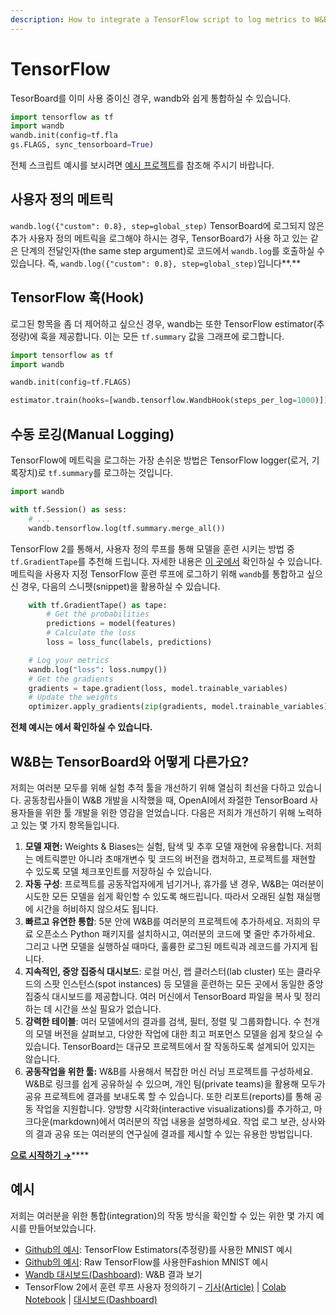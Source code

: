 ```yaml
---
description: How to integrate a TensorFlow script to log metrics to W&B
---
```


# TensorFlow

TesorBoard를 이미 사용 중이신 경우, wandb와 쉽게 통합하실 수 있습니다.

```python
import tensorflow as tf
import wandb
wandb.init(config=tf.fla
gs.FLAGS, sync_tensorboard=True)
```

전체 스크립트 예시를 보시려면 [예시 프로젝트](https://docs.wandb.ai/v/ko/examples)를 참조해 주시기 바랍니다.

##  **사용자 정의 메트릭**

  
`wandb.log({"custom": 0.8}, step=global_step)` TensorBoard에 로그되지 않은 추가 사용자 정의 메트릭을 로그해야 하시는 경우, TensorBoard가 사용 하고 있는 같은 단계의 전달인자\(the same step argument\)로 코드에서 `wandb.log`를 호출하실 수 있습니다. 즉, `wandb.log({"custom": 0.8}, step=global_step)`입니다**.**

## **TensorFlow 훅\(Hook\)**

로그된 항목을 좀 더 제어하고 싶으신 경우, wandb는 또한 TensorFlow estimator\(추정량\)에 훅을 제공합니다. 이는 모든 `tf.summary` 값을 그래프에 로그합니다.

```python
import tensorflow as tf
import wandb

wandb.init(config=tf.FLAGS)

estimator.train(hooks=[wandb.tensorflow.WandbHook(steps_per_log=1000)])
```

## **수동 로깅\(Manual Logging\)**

TensorFlow에 메트릭을 로그하는 가장 손쉬운 방법은 TensorFlow logger\(로거, 기록장치\)로 `tf.summary`를 로그하는 것입니다.

```python
import wandb

with tf.Session() as sess:
    # ...
    wandb.tensorflow.log(tf.summary.merge_all())
```

TensorFlow 2를 통해서, 사용자 정의 루프를 통해 모델을 훈련 시키는 방법 중 `tf.GradientTape`를 추천해 드립니다. 자세한 내용은 [이 곳에서](https://www.tensorflow.org/tutorials/customization/custom_training_walkthrough) 확인하실 수 있습니다. 메트릭을 사용자 지정 TensorFlow 훈련 루프에 로그하기 위해 `wandb`를 통합하고 싶으신 경우, 다음의 스니펫\(snippet\)을 활용하실 수 있습니다.

```python
    with tf.GradientTape() as tape:
        # Get the probabilities
        predictions = model(features)
        # Calculate the loss
        loss = loss_func(labels, predictions)

    # Log your metrics
    wandb.log("loss": loss.numpy())
    # Get the gradients
    gradients = tape.gradient(loss, model.trainable_variables)
    # Update the weights
    optimizer.apply_gradients(zip(gradients, model.trainable_variables))
```

 **전체 예시는 에서 확인하실 수 있습니다.**

## **W&B는 TensorBoard와 어떻게 다른가요?**

저희는 여러분 모두를 위해 실험 추적 툴을 개선하기 위해 열심히 최선을 다하고 있습니다. 공동창립사들이 W&B 개발을 시작했을 때, OpenAI에서 좌절한 TensorBoard 사용자들을 위한 툴 개발을 위한 영감을 얻었습니다. 다음은 저희가 개선하기 위해 노력하고 있는 몇 가지 항목들입니다.

1. **모델 재현:** Weights & Biases는 실험, 탐색 및 추후 모델 재현에 유용합니다. 저희는 메트릭뿐만 아니라 초매개변수 및 코드의 버전을 캡처하고, 프로젝트를 재현할 수 있도록 모델 체크포인트를 저장하실 수 있습니다.
2. **자동 구성**: 프로젝트를 공동작업자에게 넘기거나, 휴가를 낸 경우, W&B는 여러분이 시도한 모든 모델을 쉽게 확인할 수 있도록 해드립니다. 따라서 오래된 실험 재실행에 시간을 허비하지 않으셔도 됩니다.
3. **빠르고 유연한 통합**: 5분 안에 W&B를 여러분의 프로젝트에 추가하세요. 저희의 무료 오픈소스 Python 패키지를 설치하시고, 여러분의 코드에 몇 줄만 추가하세요. 그리고 나면 모델을 실행하실 때마다, 훌륭한 로그된 메트릭과 레코드를 가지게 됩니다.
4. **지속적인, 중앙 집중식 대시보드**: 로컬 머신, 랩 클러스터\(lab cluster\) 또는 클라우드의 스팟 인스턴스\(spot instances\) 등 모델을 훈련하는 모든 곳에서 동일한 중앙 집중식 대시보드를 제공합니다. 여러 머신에서 TensorBoard 파일을 복사 및 정리하는 데 시간을 쓰실 필요가 없습니다.
5. **강력한 테이블**: 여러 모델에서의 결과를 검색, 필터, 정렬 및 그룹화합니다. 수 천개의 모델 버전을 살펴보고, 다양한 작업에 대한 최고 퍼포먼스 모델을 쉽게 찾으실 수 있습니다. TensorBoard는 대규모 프로젝트에서 잘 작동하도록 설계되어 있지는 않습니다.
6.  **공동작업을 위한 툴:** W&B를 사용해서 복잡한 머신 러닝 프로젝트를 구성하세요. W&B로 링크를 쉽게 공유하실 수 있으며, 개인 팀\(private teams\)을 활용해 모두가 공유 프로젝트에 결과를 보내도록 할 수 있습니다. 또한 리포트\(reports\)를 통해 공동 작업을 지원합니다. 양방향 시각화\(interactive visualizations\)를 추가하고, 마크다운\(markdown\)에서 여러분의 작업 내용을 설명하세요. 작업 로그 보관, 상사와의 결과 공유 또는 여러분의 연구실에 결과를 제시할 수 있는 유용한 방법입니다.

  [**으로 시작하기 →**](http://app.wandb.ai/)\*\*\*\*

## **예시**

저희는 여러분을 위한 통합\(integration\)의 작동 방식을 확인할 수 있는 위한 몇 가지 예시를 만들어보았습니다.

* [Github의 예시](https://github.com/wandb/examples/blob/master/examples/tensorflow/tf-estimator-mnist/mnist.py): TensorFlow Estimators\(추정량\)를 사용한 MNIST 예시
* [Github의 예시](https://github.com/wandb/examples/blob/master/examples/tensorflow/tf-cnn-fashion/train.py): Raw TensorFlow를 사용한Fashion MNIST 예시
* [Wandb 대시보드\(Dashboard\)](https://app.wandb.ai/l2k2/examples-tf-estimator-mnist/runs/p0ifowcb): W&B 결과 보기
* TensorFlow 2에서 훈련 루프 사용자 정의하기 – [기사\(Article\)](https://www.wandb.com/articles/wandb-customizing-training-loops-in-tensorflow-2) \| [Colab Notebook](https://colab.research.google.com/drive/1JCpAbjkCFhYMT7LCQ399y35TS3jlMpvM) \| [대시보드\(Dashboard\)](https://app.wandb.ai/sayakpaul/custom_training_loops_tf)

